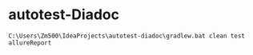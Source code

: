 # autotest-Diadoc
```shell
C:\Users\Zm500\IdeaProjects\autotest-diadoc\gradlew.bat clean test allureReport

```
